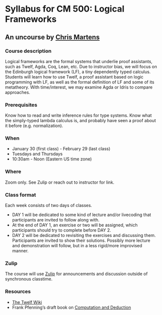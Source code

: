 # Syllabus for CM 500: Logical Frameworks
## An uncourse by [Chris Martens](https://khoury.northeastern.edu/~cmartens)

### Course description
Logical frameworks are the formal systems that underlie proof assistants,
such as Twelf, Agda, Coq, Lean, etc. Due to instructor bias, we will focus
on the Edinburgh logical framework (LF), a tiny dependently typed calculus.
Students will learn how to use Twelf, a proof assistant based on logic
programming with LF, as well as the formal definition of LF and some of its
metatheory. With time/interest, we may examine Agda or Idris to compare
approaches.


### Prerequisites
Know how to read and write inference rules for type systems. Know what the
simply-typed lambda calculus is, and probably have seen a proof about it
before (e.g. normalization).


### When
* January 30 (first class) - February 29 (last class)
* Tuesdays and Thursdays
* 10:30am - Noon (Eastern US time zone)

### Where
Zoom only. See Zulip or reach out to instructor for link.

### Class format
Each week consists of two days of classes.
* DAY 1 will be dedicated to some kind of lecture and/or livecoding that participants are invited to follow along with.
* At the end of DAY 1, an exercise or two will be assigned, which participants should try to complete before DAY 2.
* DAY 2 will be dedicated to revisiting the exercises and discussing them. Participants are invited to show their solutions. Possibly more lecture and demonstration will follow, but in a less rigid/more improvised manner.

### Zulip

The course will use [Zulip](https://zulip.com/) for announcements and discussion outside of synchronous classtime.

### Resources

* [The Twelf Wiki](http://twelf.org/wiki/Main_Page)
* Frank Pfenning’s draft book on [Computation and
  Deduction](https://cs.mcgill.ca/~bpientka/courses/comp523-08/cd.pdf)




